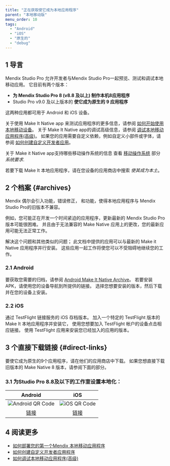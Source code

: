 ```yaml
---
title: "正在获取使它成为本地应用程序"
parent: "本地移动版"
menu_order: 10
tags:
  - "Android"
  - "iOS"
  - "原生的"
  - "debug"
---
```


## 1 导言

Mendix Studio Pro 允许开发者与Mendix Studio Pro一起预览、测试和调试本地移动应用。 它目前有两个版本：

* **为 Mendix Studio Pro 8 (v8.8 及以上) 制作本机8应用程序**
* Studio Pro v9.0 及以上版本的 **使它成为原生的 9 应用程序**

这两种应用都可用于 Android 和 iOS 设备。

关于使用 Make It Native app 来测试应用程序的更多信息，请参阅 [如何开始使用本地移动设备](/howto/mobile/getting-started-with-native-mobile)。 关于 Make It Native app的调试高级信息，请参阅 [调试本地移动应用程序(高级)](/howto/mobile/native-debug)。 如果您的应用需要自定义依赖，例如自定义小部件或字体，请参阅 [如何创建自定义开发者应用](/howto/mobile/how-to-devapps)。

关于 Make it Native app支持哪些移动操作系统的信息 查看 [移动操作系统](system-requirements#mobileos) 部分 *系统要求*.

若要下载 Make It 本地应用程序，请在您设备的应用商店中搜索 *使其成为本土*。

## 2 个档案 {#archives}

Mendix 偶尔会引入功能，错误修正， 和功能，使得本地应用程序与 Mendix Studio Pro的旧版本不兼容。

例如，您可能正在开发一个时间紧迫的应用程序，更新最新的 Mendix Studio Pro 版本可能很困难。 并且由于无法兼容的 Make Native 应用上的更改，您的最新应用可能无法正常工作。

解决这个问题和其他类似的问题； 此文档中提供的应用可以与最新的 Make it Native 应用程序并行安装。 这些应用一起工作将使您可以不受阻碍地继续您的工作。

### 2.1 Android

要获取您需要的归档，请参阅 [Android Make It Native Archive](https://www.dropbox.com/sh/37s3d4gumhej6j3/AAAdXd97G3s8W0sUE1TQyYW9a?dl=0)。 若要安装 APK，请使用您的设备导航到所提供的链接。 选择您想要安装的版本，然后下载并在您的设备上安装。

### 2.2 iOS

通过 TestFlight 链接服务的 iOS 存档版本。 加入一个特定的 TestFlight 版本的 Make It 本地应用程序并安装它， 使用您想要加入 TestFlight 帐户的设备点击相应链接。 使用 TestFlight 应用来安装您已经加入的应用的版本。

## 3 个直接下载链接 {#direct-links}

要使它成为原生的9个应用程序，请在他们的应用商店中下载。 如果您想直接下载旧版本的 Make Native 8 版本，请参阅下面的部分。

### 3.1 为Studio Pro 8.8及以下的工作室设置本地化：

|                                  Android                                  |                                iOS                                |
|:-------------------------------------------------------------------------:|:-----------------------------------------------------------------:|
| ![Android QR Code](attachments/make-it-native-archive/qr-android-8.8.png) | ![iOS QR Code](attachments/make-it-native-archive/qr-ios-8.8.png) |
|    [链接](https://www.dropbox.com/s/z0255q1gcxpvlwl/MiN%208.8.apk?dl=0)     |         [链接](https://testflight.apple.com/join/ra3QR6iG)          |


## 4 阅读更多

* [如何部署您的第一个Mendix 本地移动应用程序](/howto/mobile/deploying-native-app)
* [如何创建自定义开发者应用程序](/howto/mobile/how-to-devapps)
* [如何调试本地移动应用程序(高级)](/howto/mobile/native-debug)

